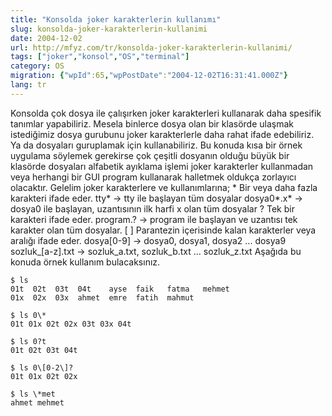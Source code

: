 ```yaml
---
title: "Konsolda joker karakterlerin kullanımı"
slug: konsolda-joker-karakterlerin-kullanimi
date: 2004-12-02
url: http://mfyz.com/tr/konsolda-joker-karakterlerin-kullanimi/
tags: ["joker","konsol","OS","terminal"]
category: OS
migration: {"wpId":65,"wpPostDate":"2004-12-02T16:31:41.000Z"}
lang: tr
---
```


Konsolda çok dosya ile çalışırken joker karakterleri kullanarak daha spesifik tanımlar yapabiliriz. Mesela binlerce dosya olan bir klasörde ulaşmak istediğimiz dosya gurubunu joker karakterlerle daha rahat ifade edebiliriz. Ya da dosyaları guruplamak için kullanabiliriz. Bu konuda kısa bir örnek uygulama söylemek gerekirse çok çeşitli dosyanın olduğu büyük bir klasörde dosyaları alfabetik ayıklama işlemi joker karakterler kullanmadan veya herhangi bir GUI program kullanarak halletmek oldukça zorlayıcı olacaktır. Gelelim joker karakterlere ve kullanımlarına; \* Bir veya daha fazla karakteri ifade eder. tty\* -> tty ile başlayan tüm dosyalar dosya0\*.x\* -> dosya0 ile başlayan, uzantısının ilk harfi x olan tüm dosyalar ? Tek bir karakteri ifade eder. program.? -> program ile başlayan ve uzantısı tek karakter olan tüm dosyalar. \[ \] Parantezin içerisinde kalan karakterler veya aralığı ifade eder. dosya\[0-9\] -> dosya0, dosya1, dosya2 ... dosya9 sozluk\_\[a-z\].txt -> sozluk\_a.txt, sozluk\_b.txt ... sozluk\_z.txt Aşağıda bu konuda örnek kullanım bulacaksınız.
```
$ ls
01t  02t  03t  04t    ayse  faik   fatma   mehmet
01x  02x  03x  ahmet  emre  fatih  mahmut

$ ls 0\*
01t 01x 02t 02x 03t 03x 04t

$ ls 0?t
01t 02t 03t 04t

$ ls 0\[0-2\]?
01t 01x 02t 02x

$ ls \*met
ahmet mehmet

```